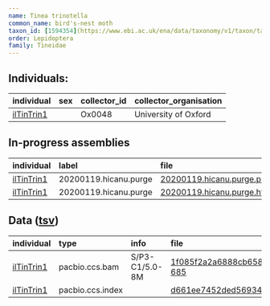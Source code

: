 ```yaml
---
name: Tinea trinotella
common_name: bird's-nest moth
taxon_id: [1594354](https://www.ebi.ac.uk/ena/data/taxonomy/v1/taxon/tax-id/1594354)
order: Lepidoptera
family: Tineidae
---
```


## Individuals:

| individual | sex | collector_id | collector_organisation |
| :--------- | :-: | :----------- | :--------------------- |
| [ilTinTrin1](ilTinTrin1.md) |  | Ox0048 | University of Oxford |

## In-progress assemblies

| individual | label | file |
| :--------- | :---- | :--- |
| [ilTinTrin1](ilTinTrin1.md) | 20200119.hicanu.purge | [20200119.hicanu.purge.prim.fasta.gz](https://darwin.cog.sanger.ac.uk/insects/Tinea_trinotella/ilTinTrin1/assemblies/working/20200119.hicanu.purge/20200119.hicanu.purge.prim.fasta.gz) |
| [ilTinTrin1](ilTinTrin1.md) | 20200119.hicanu.purge | [20200119.hicanu.purge.htig.fasta.gz](https://darwin.cog.sanger.ac.uk/insects/Tinea_trinotella/ilTinTrin1/assemblies/working/20200119.hicanu.purge/20200119.hicanu.purge.htig.fasta.gz) |

## Data ([tsv](Tinea_trinotella_data.tsv))

| individual | type | info | file |
| :--------- | :--- | :--- | :--- |
| [ilTinTrin1](ilTinTrin1.md) | pacbio.ccs.bam | S/P3-C1/5.0-8M | [1f085f2a2a6888cb658cec89761d4f21-685](https://darwin.cog.sanger.ac.uk/insects/Tinea_trinotella/ilTinTrin1/genomic_data/pacbio/m64016_191122_172845.ccs.bam) |
| [ilTinTrin1](ilTinTrin1.md) | pacbio.ccs.index |  | [d661ee7452ded56934155a2e452a03fd](https://darwin.cog.sanger.ac.uk/insects/Tinea_trinotella/ilTinTrin1/genomic_data/pacbio/m64016_191122_172845.ccs.bam.pbi) |
